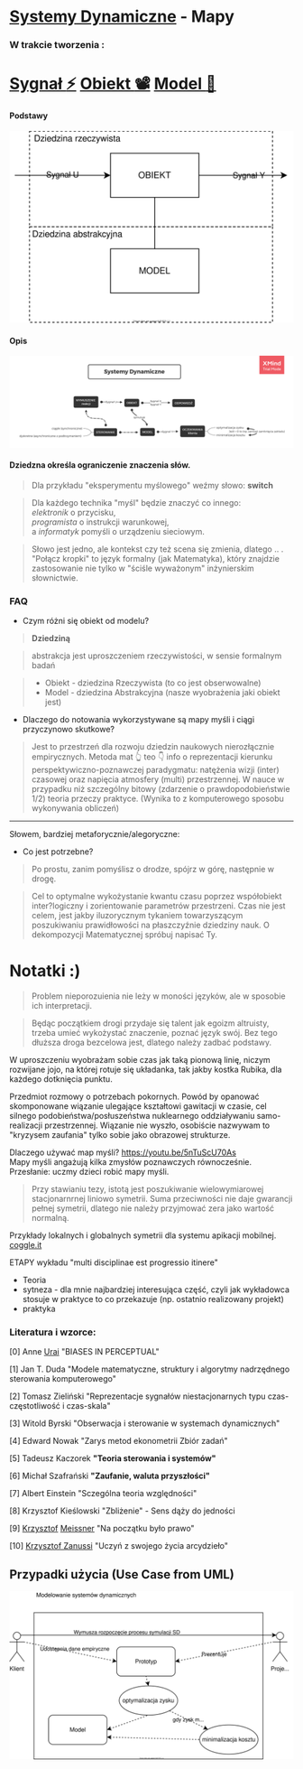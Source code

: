 # [Systemy Dynamiczne](https://coggle.it/diagram/X1pYv04r0v3pMzn-/t/-/35e679aefe319b534d32b8339196662afced338bf7a6c6bd9cfcdc6709ff4f98) - Mapy
### W trakcie tworzenia :

[Sygnał :zap:](https://coggle.it/diagram/X1j0eG89oR9IEMgE/t/sygna%C5%82-zap/a41b41437749651ef746a7f43989e6f4ae836821485ebf3ca3dc237364c51249)
[Obiekt :film_projector:](https://coggle.it/diagram/X1j6TG89oQteENAx/t/obiekt-film_projector/d20da092af43109ed12b50416ec609243b78d0a4bb31689ccbc3d0acc9b97edf)
[Model :thought_balloon:](https://coggle.it/diagram/X1j5ak37tNCUiQML/t/model-thought_balloon/08be4cfb1e4ba2a52af843f003a05e8496bd500e76400278ed1be801fba9d828)
=========

#### Podstawy 
[
![Systemy Dynamiczne](docs/SDM.svg)
](https://drive.google.com/file/d/1Ed_OcE8szFmOquqJNxDQRGswGA26TAQb/view?usp=sharing)

#### Opis
[
 ![Systemy Dynamiczne](docs/SD.png)
](https://drive.google.com/open?id=1aEgnCcPuFS5yrVLVuNkRwuGep-yxadW5)

#### Dziedzna określa ograniczenie znaczenia słów.
> Dla przykładu "eksperymentu myślowego" weźmy słowo: **switch**

> Dla każdego technika "myśl" będzie znaczyć co innego: <br>
*elektronik* o przycisku,<br>
*programista* o instrukcji warunkowej,<br>
a *informatyk* pomyśli o urządzeniu sieciowym.<br>

> Słowo jest jedno, ale kontekst czy też scena się zmienia, dlatego .. . "Połącz kropki" to język formalny (jak Matematyka), który znajdzie zastosowanie nie tylko w "ściśle wyważonym" inżynierskim słownictwie.

### FAQ

- Czym różni się obiekt od modelu?

> **Dziedziną**  

> abstrakcja jest uproszczeniem rzeczywistości, w sensie formalnym badań

>   * Obiekt - dziedzina Rzeczywista (to co jest obserwowalne)
>   * Model - dziedzina Abstrakcyjna (nasze wyobrażenia jaki obiekt jest)
    
- Dlaczego do notowania wykorzystywane są mapy myśli i ciągi przyczynowo skutkowe?

> Jest to przestrzeń dla rozwoju dziedzin naukowych nierozłącznie empirycznych. Metoda mat 👆 teo 👇 info o reprezentacji kierunku perspektywiczno-poznawczej paradygmatu: natężenia wizji (inter) czasowej oraz napięcia atmosfery (multi) przestrzennej. W nauce w przypadku niż szczególny bitowy (zdarzenie o prawdopodobieństwie 1/2) teoria przeczy praktyce. (Wynika to z komputerowego sposobu wykonywania obliczeń)

------------------
Słowem, bardziej metaforycznie/alegoryczne:

- Co jest potrzebne?
 
> Po prostu, zanim pomyślisz o drodze, spójrz w górę, następnie w drogę.

> Cel to optymalne wykożystanie kwantu czasu poprzez współobiekt inter?logiczny i zorientowanie parametrów przestrzeni. Czas nie jest celem, jest jakby iluzorycznym tykaniem towarzyszącym poszukiwaniu prawidłowości na płaszczyźnie dziedziny nauk. O dekompozycji Matematycznej spróbuj napisać Ty. 

# Notatki :)    
    
  > Problem nieporozuienia nie leży w moności języków, ale w sposobie ich interpretacji.

  > Będąc początkiem drogi przydaje się talent jak egoizm altruisty, trzeba umieć wykożystać znaczenie, poznać język swój. Bez tego dłuższa droga bezcelowa jest, dlatego należy zadbać podstawy.
  
  W uproszczeniu wyobrażam sobie czas jak taką pionową linię, niczym rozwijane jojo, na której rotuje się układanka, tak jakby kostka Rubika, dla każdego dotknięcia punktu.
  
  Przedmiot rozmowy o potrzebach pokornych. Powód by opanować skomponowane wiązanie ulegające kształtowi gawitacji w czasie, cel silnego podobieństwa/posłuszeństwa nuklearnego oddziaływaniu samo-realizacji przestrzennej. Wiązanie nie wyszło, osobiście nazwywam to "kryzysem zaufania" tylko sobie jako obrazowej strukturze.
  
Dlaczego używać map myśli?
https://youtu.be/5nTuScU70As <br>
Mapy myśli angażują kilka zmysłów poznawczych równocześnie. Przesłanie: uczmy dzieci robić mapy myśli. 

> Przy stawianiu tezy, istotą jest poszukiwanie wielowymiarowej stacjonarnrnej liniowo symetrii. Suma przeciwności nie daje gwarancji pełnej symetrii, dlatego nie należy przyjmować zera jako wartość normalną.

Przykłady lokalnych i globalnych symetrii dla systemu apikacji mobilnej.
[coggle.it](https://coggle.it/diagram/X3_hahiU9AZJpjAe/t/system-aplikacji-mobilnej)

ETAPY wykładu "multi disciplinae est progressio itinere"
  - Teoria
  - sytneza - dla mnie najbardziej interesująca część, czyli jak wykładowca stosuje w praktyce to co przekazuje (np. ostatnio realizowany projekt)
  - praktyka
    
 ### Literatura i wzorce: 
[0] Anne [Urai](docs/urai.pdf) "BIASES IN PERCEPTUAL"
  
[1] Jan T. Duda "Modele matematyczne, struktury i algorytmy nadrzędnego sterowania komputerowego"

[2] Tomasz Zieliński "Reprezentacje sygnałów niestacjonarnych typu czas-częstotliwość i czas-skala"

[3] Witold Byrski "Obserwacja i sterowanie w systemach dynamicznych"

[4] Edward Nowak "Zarys metod ekonometrii Zbiór zadań"

[5] Tadeusz Kaczorek **"Teoria sterowania i systemów"**

[6] Michał Szafrański **"Zaufanie, waluta przyszłości"**

[7] Albert Einstein "Sczególna teoria względności"

[8] Krzysztof Kieślowski "Zbliżenie" - Sens dąży do jedności

[9] [Krzysztof](https://youtu.be/FmSsNUkiGM8?t=1179) [Meissner](https://www.youtube.com/watch?v=HhSdMIeNRHU) "Na początku było prawo"

[10] [Krzysztof Zanussi](https://youtu.be/hw2QYCrbAcY?t=395) "Uczyń z swojego życia arcydzieło"

## Przypadki użycia (Use Case from UML)
![Systemy Dynamiczne](docs/UC.svg)
